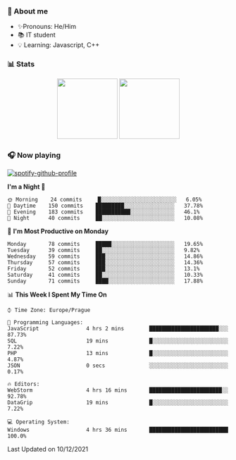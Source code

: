 ### 👋 About me

- ✨Pronouns: He/Him
- 📚 IT student
- 💡 Learning: Javascript, C++

### 📊 Stats
<p align="center">
  <img height="137px" src="https://github-readme-stats-ashy-seven.vercel.app/api?username=Nanoslav&count_private=true&theme=dark&show_icons=true" />
  <img height="137px" src="https://github-readme-stats-ashy-seven.vercel.app/api/top-langs?username=Nanoslav&count_private=true&layout=compact&theme=dark" />
</p>

### 🎧 Now playing
[![spotify-github-profile](https://spotify-github-profile.vercel.app/api/view?uid=g509347fts6blldcmm8uxhzib&cover_image=true&theme=novatorem)](https://spotify-github-profile.vercel.app/api/view?uid=g509347fts6blldcmm8uxhzib&redirect=true)

<!--START_SECTION:waka-->
**I'm a Night 🦉** 

```text
🌞 Morning    24 commits     █░░░░░░░░░░░░░░░░░░░░░░░░   6.05% 
🌆 Daytime    150 commits    █████████░░░░░░░░░░░░░░░░   37.78% 
🌃 Evening    183 commits    ███████████░░░░░░░░░░░░░░   46.1% 
🌙 Night      40 commits     ██░░░░░░░░░░░░░░░░░░░░░░░   10.08%

```
📅 **I'm Most Productive on Monday** 

```text
Monday       78 commits     █████░░░░░░░░░░░░░░░░░░░░   19.65% 
Tuesday      39 commits     ██░░░░░░░░░░░░░░░░░░░░░░░   9.82% 
Wednesday    59 commits     ███░░░░░░░░░░░░░░░░░░░░░░   14.86% 
Thursday     57 commits     ███░░░░░░░░░░░░░░░░░░░░░░   14.36% 
Friday       52 commits     ███░░░░░░░░░░░░░░░░░░░░░░   13.1% 
Saturday     41 commits     ██░░░░░░░░░░░░░░░░░░░░░░░   10.33% 
Sunday       71 commits     ████░░░░░░░░░░░░░░░░░░░░░   17.88%

```


📊 **This Week I Spent My Time On** 

```text
⌚︎ Time Zone: Europe/Prague

💬 Programming Languages: 
JavaScript               4 hrs 2 mins        ██████████████████████░░░   87.73% 
SQL                      19 mins             █░░░░░░░░░░░░░░░░░░░░░░░░   7.22% 
PHP                      13 mins             █░░░░░░░░░░░░░░░░░░░░░░░░   4.87% 
JSON                     0 secs              ░░░░░░░░░░░░░░░░░░░░░░░░░   0.17%

🔥 Editors: 
WebStorm                 4 hrs 16 mins       ███████████████████████░░   92.78% 
DataGrip                 19 mins             █░░░░░░░░░░░░░░░░░░░░░░░░   7.22%

💻 Operating System: 
Windows                  4 hrs 36 mins       █████████████████████████   100.0%

```


 Last Updated on 10/12/2021
<!--END_SECTION:waka-->

<!--
**Nanoslav/Nanoslav** is a ✨ _special_ ✨ repository because its `README.md` (this file) appears on your GitHub profile.

Here are some ideas to get you started:

- 🔭 I’m currently working on ...
- 🌱 I’m currently learning ...
- 👯 I’m looking to collaborate on ...
- 🤔 I’m looking for help with ...
- 💬 Ask me about ...
- 📫 How to reach me: ...
- 😄 Pronouns: ...
- ⚡ Fun fact: ...
-->
